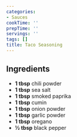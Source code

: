 ```yaml
---
categories:
- Sauces
cookTime: ''
prepTime: ''
servings: ''
tags: []
title: Taco Seasoning
---
```


## Ingredients 

* **​1 tbsp** chili powder
* **1 tbsp** sea salt
* **1 tbsp** smoked paprika
* **1 tbsp** cumin
* **1 tbsp** onion powder
* **1 tbsp** garlic powder
* **1 tbsp** oregano
* **½ tbsp** black pepper